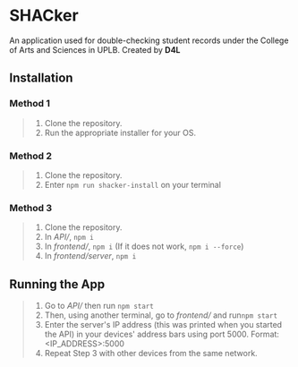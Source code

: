 #  SHACker

An application used for double-checking student records under the College of Arts and Sciences in UPLB.
Created by **D4L**

## Installation

### Method 1
> 1. Clone the repository.
> 2. Run the appropriate installer for your OS.

### Method 2
> 1. Clone the repository.
> 2. Enter `npm run shacker-install` on your terminal

### Method 3

> 1. Clone the repository.
> 2. In *API/*, `npm i`
> 3. In *frontend/*, `npm i` (If it does not work, `npm i --force`)
> 4. In *frontend/server*, `npm i`


## Running the App

>1. Go to *API/* then run `npm start`
>2. Then, using another terminal, go to *frontend/* and run`npm start`
>3. Enter the server's IP address (this was printed when you started the API) in your devices' address bars using port 5000. Format: <IP_ADDRESS>:5000
>4. Repeat Step 3 with other devices from the same network.
